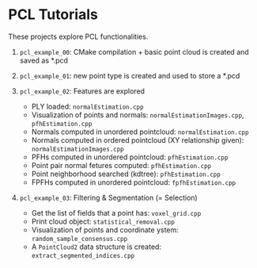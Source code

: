 # PCL Tutorials

These projects explore PCL functionalities.

1. `pcl_example_00`: CMake compilation + basic point cloud is created and saved as *.pcd

2. `pcl_example_01`: new point type is created and used to store a *.pcd

3. `pcl_example_02`: Features are explored

    - PLY loaded: `normalEstimation.cpp`
    - Visualization of points and normals: `normalEstimationImages.cpp`, `pfhEstimation.cpp`
    - Normals computed in unordered pointcloud: `normalEstimation.cpp`
    - Normals computed in ordered pointcloud (XY relationship given): `normalEstimationImages.cpp`
    - PFHs computed in unordered pointcloud: `pfhEstimation.cpp`
    - Point pair normal fetures computed: `pfhEstimation.cpp`
    - Point neighborhood searched (kdtree): `pfhEstimation.cpp`
    - FPFHs computed in unordered pointcloud: `fpfhEstimation.cpp`

4. `pcl_example_03`: Filtering & Segmentation (= Selection)

    - Get the list of fields that a point has: `voxel_grid.cpp`
    - Print cloud object: `statistical_removal.cpp`
    - Visualization of points and coordinate ystem: `random_sample_consensus.cpp`
    - A `PointCloud2` data structure is created: `extract_segmented_indices.cpp`
